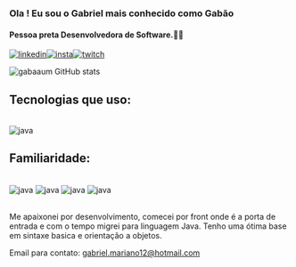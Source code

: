 ### Ola ! Eu sou o Gabriel mais conhecido como Gabão
#### Pessoa preta Desenvolvedora de Software.✋🏿 

[![linkedin](https://img.shields.io/badge/LinkedIn-0077B5?style=for-the-badge&logo=linkedin&logoColor=white)](https://www.linkedin.com/in/gabriel-mariano-8408a3145/)[![insta](https://img.shields.io/badge/Instagram-E4405F?style=for-the-badge&logo=instagram&logoColor=white)](https://www.instagram.com/gabaaum/)[![twitch](https://img.shields.io/badge/Twitch-9146FF?style=for-the-badge&logo=twitch&logoColor=white)](https://www.twitch.com/gabaaum/)

![gabaaum GitHub stats](https://github-readme-stats.vercel.app/api?username=gabaaum&show_icons=true&theme=dark)

## Tecnologias que uso:

<div style= "display: inline_block"><br/>
  <img align="center" alt= "java" src= "https://img.shields.io/badge/Java-ED8B00?style=for-the-badge&logo=java&logoColor=white"/>
     
     
     
</div>

## Familiaridade:

<div style= "display: inline_block"><br/>
  <img align="center" alt= "java" src= "https://img.shields.io/badge/Python-14354C?style=for-the-badge&logo=python&logoColor=white"/>
  <img align="center" alt= "java" src= "https://img.shields.io/badge/HTML-239120?style=for-the-badge&logo=html5&logoColor=white"/>
  <img align="center" alt= "java" src= "https://img.shields.io/badge/CSS-239120?&style=for-the-badge&logo=css3&logoColor=white"/>
  <img align="center" alt= "java" src= "https://img.shields.io/badge/Linux-FCC624?style=for-the-badge&logo=linux&logoColor=black"/>
     
     
     
</div> <br/>

Me apaixonei por desenvolvimento, comecei por front onde é a porta de entrada e com o tempo migrei para linguagem Java. Tenho uma ótima base
em sintaxe basica e orientação a objetos.

Email para contato: gabriel.mariano12@hotmail.com

